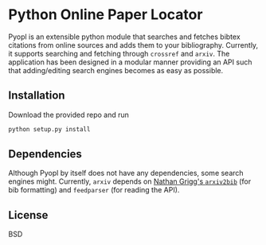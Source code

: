 # Python Online Paper Locator

Pyopl is an extensible python module that searches and fetches bibtex citations from online sources and adds them to your bibliography. Currently, it supports searching and fetching through `crossref` and `arxiv`. The application has been designed in a modular manner providing an API such that adding/editing search engines becomes as easy as possible.

## Installation

Download the provided repo and run

```bash
python setup.py install
```

## Dependencies

Although Pyopl by itself does not have any dependencies, some search engines might. Currently, `arxiv` depends on [Nathan Grigg's `arxiv2bib`](https://github.com/nathangrigg/arxiv2bib) (for bib formatting) and `feedparser` (for reading the API).

## License

BSD

